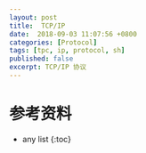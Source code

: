 ```yaml
---
layout: post
title:  TCP/IP
date:  2018-09-03 11:07:56 +0800
categories: [Protocol]
tags: [tpc, ip, protocol, sh]
published: false
excerpt: TCP/IP 协议
---
```


# 

# 参考资料

* any list
{:toc}